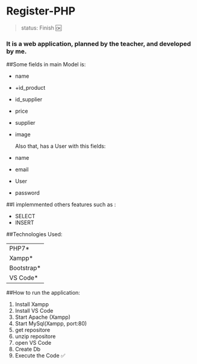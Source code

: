<h1>Register-PHP</h1>

>status: Finish 🆗

### It is a web application, planned by the teacher, and developed by me. 

##Some fields in main Model is: 

+ name
+ +id_product
+ id_supplier
+ price
+ supplier
+ image

  Also that, has a User with this fields:

+ name
+ email
+ User
+ password

##I implemmented others  features such as :

+ SELECT
+ INSERT

##Technologies Used:
<table>
  <tr>
    <td>
      PHP7*
    </td>  
  </tr>
   <tr>
    <td>
      Xampp*
    </td>  
  </tr>
   <tr>
    <td>
      Bootstrap*
    </td>  
  </tr>
   <tr>
    <td>
      VS Code*
    </td>  
  </tr>
</table>

##How to run the application:
1) Install Xampp
2) Install VS Code
3) Start Apache (Xampp)
4) Start MySql(Xampp, port:80)
5) get repositore
6) unzip repositore
7) open VS Code
8) Create Db
9) Execute the Code ✅
